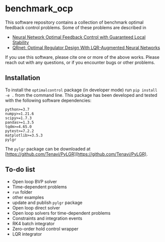 # benchmark_ocp

This software repository contains a collection of benchmark optimal feedback control problems. Some of these problems are described in

  * [Neural Network Optimal Feedback Control with Guaranteed Local Stability](https://doi.org/10.1109/OJCSYS.2022.3205863)
  * [QRnet: Optimal Regulator Design With LQR-Augmented Neural Networks](https://doi.org/10.1109/LCSYS.2020.3034415)

If you use this software, please cite one or more of the above works. Please reach out with any questions, or if you encounter bugs or other problems.

## Installation

To install the `optimalcontrol` package (in developer mode) run `pip install -e .`
from the command line. This package has been developed and tested with the
following software dependencies:

    python>=3.7
    numpy>=1.21.6
    scipy>=1.7.3
    pandas>=1.3.5
    tqdm>=4.65.0
    pytest>=7.2.2
    matplotlib>=3.5.3
    pylgr

The `pylgr` package can be downloaded at [https://github.com/Tenavi/PyLGR](https://github.com/Tenavi/PyLGR).

## To-do list

  * Open loop BVP solver
  * Time-dependent problems
  * `run` folder
  * other examples
  * update and publish `pylgr` package
  * Open loop direct solver
  * Open loop solvers for time-dependent problems
  * Constraints and integration events
  * RK4 batch integrator
  * Zero-order hold control wrapper
  * LQR integrator